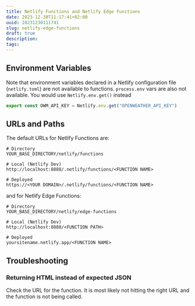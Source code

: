 ```yaml
---
title: Netlify Functions and Netlify Edge Functions
date: 2023-12-30T11:17:41+02:00
uuid: 20231230111741
slug: netlify-edge-functions
draft: true
description: 
tags: 
---
```


## Environment Variables
Note that environment variables declared in a Netlify configuration file (`netlify.toml`) are not available to functions. `process.env` vars are also not available. You would use `Netlify.env.get()` instead

```ts
export const OWM_API_KEY = Netlify.env.get("OPENWEATHER_API_KEY")
```

## URLs and Paths

The default URLs for Netlify Functions are:

```
# Directory
YOUR_BASE_DIRECTORY/netlify/functions

# Local (Netlify Dev)
http://localhost:8888/.netlify/functions/<FUNCTION NAME>

# Deployed
https://<YOUR DOMAIN>/.netlify/functions/<FUNCTION NAME>
```

and for Netlify Edge Functions:

```
# Directory
YOUR_BASE_DIRECTORY/netlify/edge-functions

# Local (Netlify Dev)
http://localhost:8888/<FUNCTION PATH>

# Deployed
yoursitename.netlify.app/<FUNCTION NAME>
```

## Troubleshooting

### Returning HTML instead of expected JSON
Check the URL for the function. It is most likely not hitting the right URL and the function is not being called.